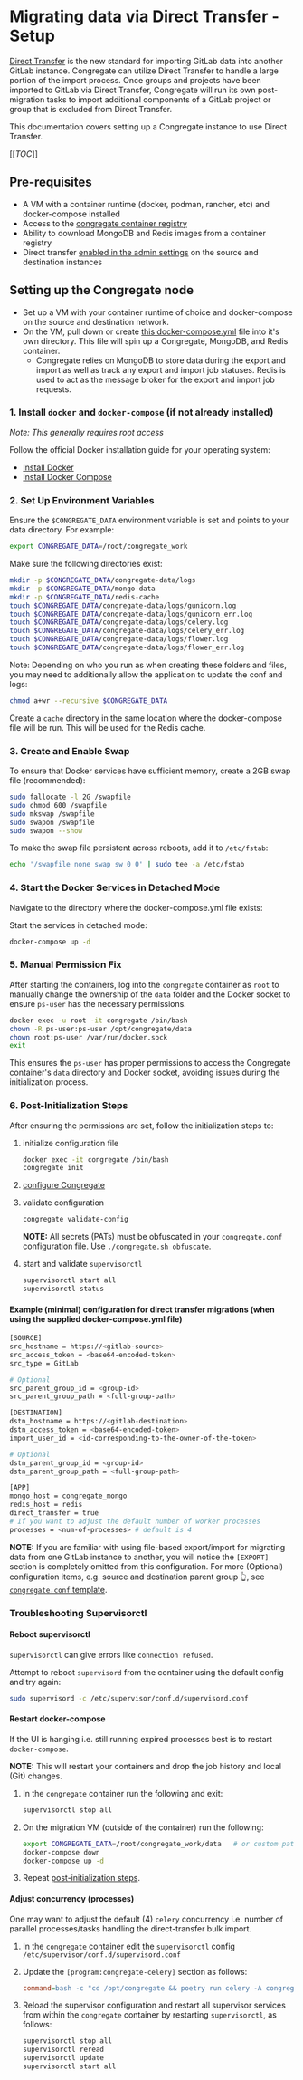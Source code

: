 # Migrating data via Direct Transfer - Setup

[Direct Transfer](https://docs.gitlab.com/ee/api/bulk_imports.html) is the new standard for importing GitLab data into another GitLab instance. Congregate can utilize Direct Transfer to handle a large portion of the import process. Once groups and projects have been imported to GitLab via Direct Transfer, Congregate will run its own post-migration tasks to import additional components of a GitLab project or group that is excluded from Direct Transfer.

This documentation covers setting up a Congregate instance to use Direct Transfer.

[[_TOC_]]

## Pre-requisites

- A VM with a container runtime (docker, podman, rancher, etc) and docker-compose installed
- Access to the [congregate container registry](https://gitlab.com/gitlab-org/professional-services-automation/tools/migration/congregate/container_registry/2394823)
- Ability to download MongoDB and Redis images from a container registry
- Direct transfer [enabled in the admin settings](https://docs.gitlab.com/ee/administration/settings/import_and_export_settings.html#configure-allowed-import-sources) on the source and destination instances

## Setting up the Congregate node

- Set up a VM with your container runtime of choice and docker-compose on the source and destination network.
- On the VM, pull down or create [this docker-compose.yml](https://gitlab.com/gitlab-org/professional-services-automation/tools/migration/congregate/-/blob/master/docker/release/docker-compose.yml) file into it's own directory. This file will spin up a Congregate, MongoDB, and Redis container.
  - Congregate relies on MongoDB to store data during the export and import as well as track any export and import job statuses. Redis is used to act as the message broker for the export and import job requests.

### 1. Install `docker` and `docker-compose` (if not already installed)

*Note: This generally requires root access*

Follow the official Docker installation guide for your operating system:

- [Install Docker](https://docs.docker.com/get-docker/)
- [Install Docker Compose](https://docs.docker.com/compose/install/)

### 2. Set Up Environment Variables

Ensure the `$CONGREGATE_DATA` environment variable is set and points to your data directory. For example:

```bash
export CONGREGATE_DATA=/root/congregate_work
```

Make sure the following directories exist:

```bash
mkdir -p $CONGREGATE_DATA/congregate-data/logs
mkdir -p $CONGREGATE_DATA/mongo-data
mkdir -p $CONGREGATE_DATA/redis-cache
touch $CONGREGATE_DATA/congregate-data/logs/gunicorn.log
touch $CONGREGATE_DATA/congregate-data/logs/gunicorn_err.log
touch $CONGREGATE_DATA/congregate-data/logs/celery.log
touch $CONGREGATE_DATA/congregate-data/logs/celery_err.log
touch $CONGREGATE_DATA/congregate-data/logs/flower.log
touch $CONGREGATE_DATA/congregate-data/logs/flower_err.log
```

Note: Depending on who you run as when creating these folders and files, you may need to additionally allow the application to update the conf and logs:

```bash
chmod a+wr --recursive $CONGREGATE_DATA
```

Create a `cache` directory in the same location where the docker-compose file will be run. This will be used for the Redis cache.

### 3. Create and Enable Swap

To ensure that Docker services have sufficient memory, create a 2GB swap file (recommended):

```bash
sudo fallocate -l 2G /swapfile
sudo chmod 600 /swapfile
sudo mkswap /swapfile
sudo swapon /swapfile
sudo swapon --show
```

To make the swap file persistent across reboots, add it to `/etc/fstab`:

```bash
echo '/swapfile none swap sw 0 0' | sudo tee -a /etc/fstab
```

### 4. Start the Docker Services in Detached Mode

Navigate to the directory where the docker-compose.yml file exists:

Start the services in detached mode:

```bash
docker-compose up -d
```

### 5. Manual Permission Fix

After starting the containers, log into the `congregate` container as `root` to manually change the ownership of the `data` folder and the Docker socket to ensure `ps-user` has the necessary permissions.

```bash
docker exec -u root -it congregate /bin/bash
chown -R ps-user:ps-user /opt/congregate/data
chown root:ps-user /var/run/docker.sock
exit
```

This ensures the `ps-user` has proper permissions to access the Congregate container's `data` directory and Docker socket, avoiding issues during the initialization process.

### 6. Post-Initialization Steps

After ensuring the permissions are set, follow the initialization steps to:

1. initialize configuration file

    ```bash
    docker exec -it congregate /bin/bash
    congregate init
    ```

1. [configure Congregate](#example-configuration-for-direct-transfer-migrations-when-using-the-supplied-docker-composeyml-file)
1. validate configuration

    ```bash
    congregate validate-config
    ```

    **NOTE:** All secrets (PATs) must be obfuscated in your `congregate.conf` configuration file. Use `./congregate.sh obfuscate`.

1. start and validate `supervisorctl`

    ```bash
    supervisorctl start all
    supervisorctl status
    ```

#### Example (minimal) configuration for direct transfer migrations (when using the supplied docker-compose.yml file)

```bash
[SOURCE]
src_hostname = https://<gitlab-source>
src_access_token = <base64-encoded-token>
src_type = GitLab

# Optional
src_parent_group_id = <group-id>
src_parent_group_path = <full-group-path>

[DESTINATION]
dstn_hostname = https://<gitlab-destination>
dstn_access_token = <base64-encoded-token>
import_user_id = <id-corresponding-to-the-owner-of-the-token>

# Optional
dstn_parent_group_id = <group-id>
dstn_parent_group_path = <full-group-path>

[APP]
mongo_host = congregate_mongo
redis_host = redis
direct_transfer = true
# If you want to adjust the default number of worker processes
processes = <num-of-processes> # default is 4
```

**NOTE:** If you are familiar with using file-based export/import for migrating data from one GitLab instance to another, you will notice the `[EXPORT]` section is completely omitted from this configuration. For more (Optional) configuration items, e.g. source and destination parent group 👆, see [`congregate.conf` template](/congregate.conf.template).

### Troubleshooting Supervisorctl

#### Reboot supervisorctl

`supervisorctl` can give errors like `connection refused`.

Attempt to reboot `supervisord` from the container using the default config and try again:

```bash
sudo supervisord -c /etc/supervisor/conf.d/supervisord.conf
```

#### Restart docker-compose

If the UI is hanging i.e. still running expired processes best is to restart `docker-compose`.

**NOTE:** This will restart your containers and drop the job history and local (Git) changes.

1. In the `congregate` container run the following and exit:

    ```bash
    supervisorctl stop all
    ```

1. On the migration VM (outside of the container) run the following:

    ```bash
    export CONGREGATE_DATA=/root/congregate_work/data   # or custom path
    docker-compose down
    docker-compose up -d
    ```

1. Repeat [post-initialization steps](#6-post-initialization-steps).

#### Adjust concurrency (processes)

One may want to adjust the default (4) `celery` concurrency i.e. number of parallel processes/tasks handling the direct-transfer bulk import.

1. In the `congregate` container edit the `supervisorctl` config `/etc/supervisor/conf.d/supervisord.conf`
1. Update the `[program:congregate-celery]` section as follows:

    ```ini
    command=bash -c "cd /opt/congregate && poetry run celery -A congregate.ui.wsgi.celery_app worker --concurrency=<number-of-processes>"
    ```

1. Reload the supervisor configuration and restart all supervisor services from within the `congregate` container by restarting `supervisorctl`, as follows:

    ```bash
    supervisorctl stop all
    supervisorctl reread
    supervisorctl update
    supervisorctl start all
    ```
